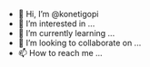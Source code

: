 - 👋 Hi, I’m @konetigopi
- 👀 I’m interested in ...
- 🌱 I’m currently learning ...
- 💞️ I’m looking to collaborate on ...
- 📫 How to reach me ...

<!---
konetigopi/konetigopi is a ✨ special ✨ repository because its `README.md` (this file) appears on your GitHub profile.
You can click the Preview link to take a look at your changes.
--->
